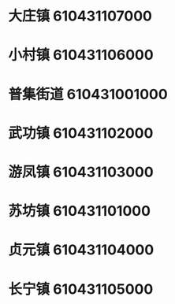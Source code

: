# 大庄镇 610431107000
# 小村镇 610431106000
# 普集街道 610431001000
# 武功镇 610431102000
# 游凤镇 610431103000
# 苏坊镇 610431101000
# 贞元镇 610431104000
# 长宁镇 610431105000
